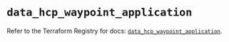 # `data_hcp_waypoint_application`

Refer to the Terraform Registry for docs: [`data_hcp_waypoint_application`](https://registry.terraform.io/providers/hashicorp/hcp/0.88.0/docs/data-sources/waypoint_application).
